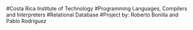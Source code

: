 #Costa Rica Institute of Technology
#Programming Languages, Compilers and Interpreters
#Relational Database
#Project by: Roberto Bonilla and Pablo Rodríguez
